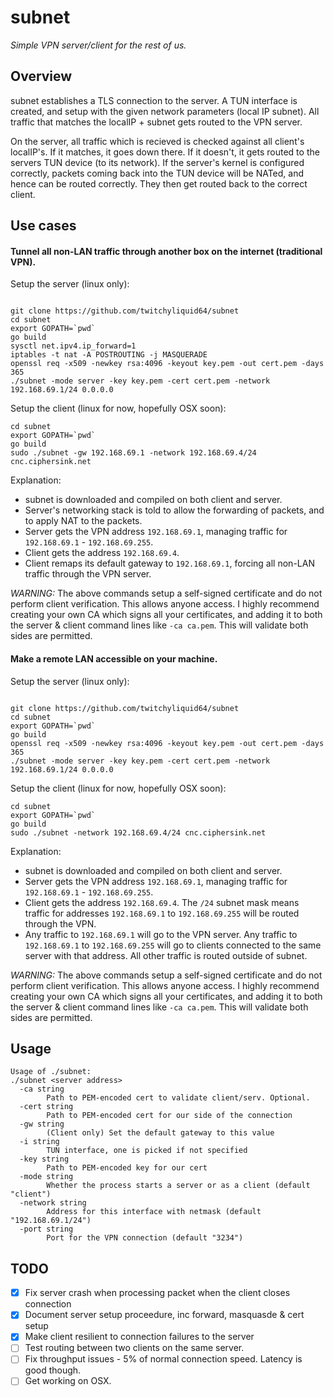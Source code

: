 
# subnet

_Simple VPN server/client for the rest of us._

## Overview

subnet establishes a TLS connection to the server. A TUN interface is created, and setup with the given network parameters (local IP subnet). All traffic that matches the localIP + subnet gets routed to the VPN server.

On the server, all traffic which is recieved is checked against all client's localIP's. If it matches, it goes down there. If it doesn't, it gets routed to the servers TUN device (to its network). If the server's kernel is configured correctly, packets coming back into the TUN device will be NATed, and hence can be routed correctly. They then get routed back to the correct client.

## Use cases

#### Tunnel all non-LAN traffic through another box on the internet (traditional VPN).

Setup the server (linux only):

```shell

git clone https://github.com/twitchyliquid64/subnet
cd subnet
export GOPATH=`pwd`
go build
sysctl net.ipv4.ip_forward=1
iptables -t nat -A POSTROUTING -j MASQUERADE
openssl req -x509 -newkey rsa:4096 -keyout key.pem -out cert.pem -days 365
./subnet -mode server -key key.pem -cert cert.pem -network 192.168.69.1/24 0.0.0.0
```

Setup the client (linux for now, hopefully OSX soon):

```shell
cd subnet
export GOPATH=`pwd`
go build
sudo ./subnet -gw 192.168.69.1 -network 192.168.69.4/24 cnc.ciphersink.net
```

Explanation:
 * subnet is downloaded and compiled on both client and server.
 * Server's networking stack is told to allow the forwarding of packets, and to apply NAT to the packets.
 * Server gets the VPN address `192.168.69.1`, managing traffic for `192.168.69.1` - `192.168.69.255`.
 * Client gets the address `192.168.69.4`.
 * Client remaps its default gateway to `192.168.69.1`, forcing all non-LAN traffic through the VPN server.

*WARNING:* The above commands setup a self-signed certificate and do not perform client verification. This allows anyone access. I highly recommend creating your own
CA which signs all your certificates, and adding it to both the server & client command lines like `-ca ca.pem`. This will validate both sides are permitted.

#### Make a remote LAN accessible on your machine.

Setup the server (linux only):

```shell

git clone https://github.com/twitchyliquid64/subnet
cd subnet
export GOPATH=`pwd`
go build
openssl req -x509 -newkey rsa:4096 -keyout key.pem -out cert.pem -days 365
./subnet -mode server -key key.pem -cert cert.pem -network 192.168.69.1/24 0.0.0.0
```

Setup the client (linux for now, hopefully OSX soon):

```shell
cd subnet
export GOPATH=`pwd`
go build
sudo ./subnet -network 192.168.69.4/24 cnc.ciphersink.net
```

Explanation:
 * subnet is downloaded and compiled on both client and server.
 * Server gets the VPN address `192.168.69.1`, managing traffic for `192.168.69.1` - `192.168.69.255`.
 * Client gets the address `192.168.69.4`. The `/24` subnet mask means traffic for addresses `192.168.69.1` to `192.168.69.255` will be routed through the VPN.
 * Any traffic to `192.168.69.1` will go to the VPN server. Any traffic to `192.168.69.1` to `192.168.69.255` will go to clients connected to the same server with that address. All other traffic is routed outside of subnet.

*WARNING:* The above commands setup a self-signed certificate and do not perform client verification. This allows anyone access. I highly recommend creating your own
CA which signs all your certificates, and adding it to both the server & client command lines like `-ca ca.pem`. This will validate both sides are permitted.

## Usage

```
Usage of ./subnet:
./subnet <server address>
  -ca string
    	Path to PEM-encoded cert to validate client/serv. Optional.
  -cert string
    	Path to PEM-encoded cert for our side of the connection
  -gw string
    	(Client only) Set the default gateway to this value
  -i string
    	TUN interface, one is picked if not specified
  -key string
    	Path to PEM-encoded key for our cert
  -mode string
    	Whether the process starts a server or as a client (default "client")
  -network string
    	Address for this interface with netmask (default "192.168.69.1/24")
  -port string
    	Port for the VPN connection (default "3234")
```

## TODO

 - [x] Fix server crash when processing packet when the client closes connection
 - [x] Document server setup proceedure, inc forward, masquasde & cert setup
 - [x] Make client resilient to connection failures to the server
 - [ ] Test routing between two clients on the same server.
 - [ ] Fix throughput issues - 5% of normal connection speed. Latency is good though.
 - [ ] Get working on OSX.
